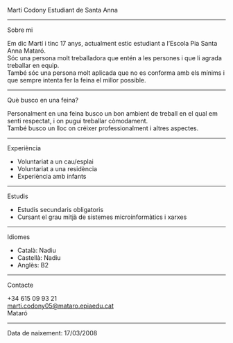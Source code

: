 Martí Codony
Estudiant de Santa Anna

---

Sobre mi

Em dic Martí i tinc 17 anys, actualment estic estudiant a l’Escola Pia Santa Anna Mataró.  
Sóc una persona molt treballadora que entén a les persones i que li agrada treballar en equip.  
També sóc una persona molt aplicada que no es conforma amb els mínims i que sempre intenta fer la feina el millor possible.

---

Què busco en una feina?

Personalment en una feina busco un bon ambient de treball en el qual em senti respectat, i on pugui treballar còmodament.  
També busco un lloc on créixer professionalment i altres aspectes.

---

Experiència

- Voluntariat a un cau/esplai  
- Voluntariat a una residència  
- Experiència amb infants

---

Estudis

- Estudis secundaris obligatoris  
- Cursant el grau mitjà de sistemes microinformàtics i xarxes

---

Idiomes

- Català: Nadiu  
- Castellà: Nadiu  
- Anglès: B2

---

Contacte

+34 615 09 93 21  
marti.codony05@mataro.epiaedu.cat  
Mataró

---

Data de naixement: 17/03/2008
